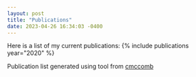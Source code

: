 ```yaml
---
layout: post
title: "Publications"
date: 2023-04-26 16:34:03 -0400
---
```

Here is a list of my current publications:
{% include publications year="2020" %}

Publication list generated using tool from [cmccomb](https://cmccomb.com/google-scholar-for-github-pages/)
